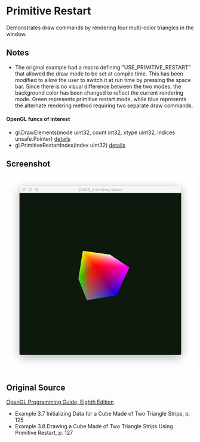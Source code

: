 Primitive Restart
=================

Demonstrates draw commands by rendering four multi-color triangles in the window.

Notes
-----

* The original example had a macro defining "USE_PRIMITIVE_RESTART" that allowed
the draw mode to be set at compile time.  This has been modified to allow the
user to switch it at run time by pressing the space bar.  Since there is no visual
difference between the two modes, the background color has been changed to
reflect the current rendering mode.  Green represents primitive restart mode,
while blue represents the alternate rendering method requiring two separate draw
commands.

#### OpenGL funcs of interest

* gl.DrawElements(mode uint32, count int32, xtype uint32, indices unsafe.Pointer)
[details](https://www.opengl.org/sdk/docs/man/html/glDrawElements.xhtml)
* gl.PrimitiveRestartIndex(index uint32)
[details](https://www.opengl.org/sdk/docs/man/html/glPrimitiveRestartIndex.xhtml)

Screenshot
----------

![Screenshot](screenshot.png)

Original Source
---------------

[OpenGL Programming Guide,  Eighth Edition](http://www.amazon.com/OpenGL-Programming-Guide-Official-Learning/dp/0321773039/)

* Example 3.7 Initializing Data for a Cube Made of Two Triangle Strips, p. 125
* Example 3.8 Drawing a Cube Made of Two Triangle Strips Using Primitive Restart, p. 127
